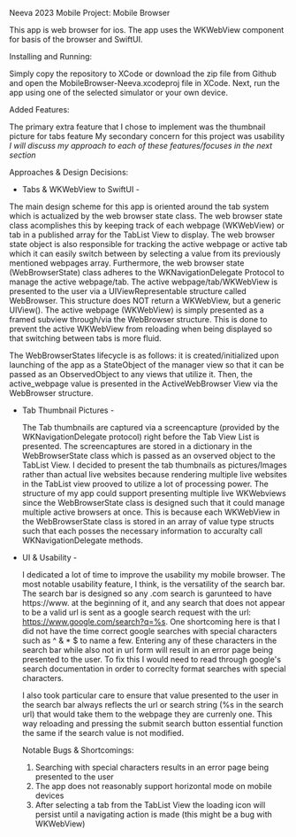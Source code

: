 Neeva 2023 Mobile Project: Mobile Browser


This app is web browser for ios. The app uses the WKWebView component for basis of the browser and SwiftUI.  


Installing and Running:
  
  Simply copy the repository to XCode or download the zip file from Github and open the MobileBrowser-Neeva.xcodeproj file in XCode.
  Next, run the app using one of the selected simulator or your own device.
  
  
  
 Added Features:
 
  The primary extra feature that I chose to implement was the thumbnail picture for tabs feature
  My secondary concern for this project was usability
  _I will discuss my approach to each of these features/focuses in the next section_
  
  
 
 Approaches & Design Decisions:
 
 - Tabs & WKWebView to SwiftUI -
 
  The main design scheme for this app is oriented around the tab system which is actualized by the web browser state class. The web browser state class acomplishes this by keeping track of each webpage (WKWebView) or tab in a published array for the TabList View to display. The web browser state object is also responsible for tracking the active webpage or active tab which it can easily switch between by selecting a value from its previously mentioned webpages array. Furthermore, the web browser state (WebBrowserState) class adheres to the WKNavigationDelegate Protocol to manage the active webpage/tab. The active webpage/tab/WKWebView is presented to the user via a UIViewRepresentable structure called WebBrowser. This structure does NOT return a WKWebView, but a generic UIView(). The active webpage (WKWebView) is simply presented as a framed subview through/via the WebBrowser structure. This is done to prevent the active WKWebView from reloading when being displayed so that switching between tabs is more fluid.
  
  The WebBrowserStates lifecycle is as follows: it is created/initialized upon launching of the app as a StateObject of the manager view so that it can be passed as an ObservedObject to any views that utilize it. Then, the active_webpage value is presented in the ActiveWebBrowser View via the WebBrowser structure.
  


- Tab Thumbnail Pictures -

  The Tab thumbnails are captured via a screencapture (provided by the WKNavigationDelegate protocol) right before the Tab View List is presented. The screencaptures are stored in a dictionary in the WebBrowserState class which is passed as an ovserved object to the TabList View. I decided to present the tab thumbnails as pictures/Images rather than actual live websites because rendering multiple live websites in the TabList view prooved to utilize a lot of processing power. The structure of my app could support presenting multiple live WKWebviews since the WebBrowserState class is designed such that it could manage multiple active browsers at once. This is because each WKWebView in the WebBrowserState class is stored in an array of value type structs such that each posses the necessary information to accuralty call WKNavigationDelegate methods.
  
  
  
- UI & Usability - 

  I dedicated a lot of time to improve the usability my mobile browser. The most notable usability feature, I think, is the versatility of the search bar. The search bar is designed so any .com search is garunteed to have https://www. at the beginning of it, and any search that does not appear to be a valid url is sent as a google search request with the url: https://www.google.com/search?q=%s. One shortcoming here is that I did not have the time correct google searches with special characters such as ^ & * $ to name a few. Entering any of these characters in the search bar while also not in url form will result in an error page being presented to the user. To fix this I would need to read through google's search documentation in order to correclty format searches with special characters.
  
  I also took particular care to ensure that value presented to the user in the search bar always reflects the url or search string (%s in the search url) that would take them to the webpage they are currenly one. This way reloading and pressing the submit search button essential function the same if the search value is not modified. 
  
  
  Notable Bugs & Shortcomings:
  
  1)  Searching with special characters results in an error page being presented to the user
  2)  The app does not reasonably support horizontal mode on mobile devices
  3)  After selecting a tab from the TabList View the loading icon will persist until a navigating action is made (this might be a bug with WKWebView)
  
